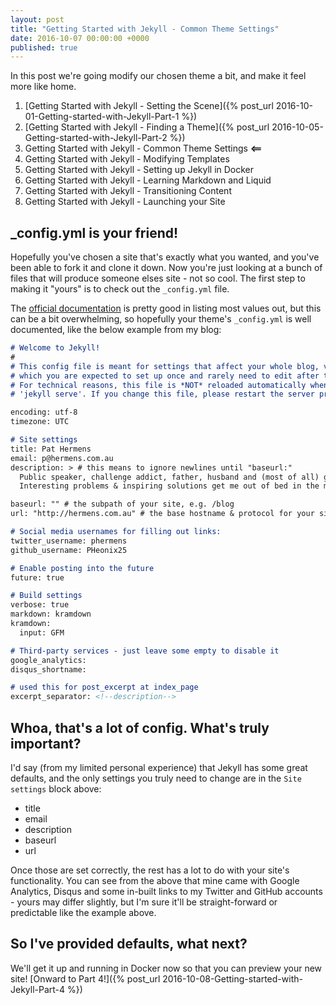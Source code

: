 ```yaml
---
layout: post
title: "Getting Started with Jekyll - Common Theme Settings"
date: 2016-10-07 00:00:00 +0000
published: true
---
```


In this post we're going modify our chosen theme a bit, and make it feel more like home.
<!--description-->

1. [Getting Started with Jekyll - Setting the Scene]({% post_url 2016-10-01-Getting-started-with-Jekyll-Part-1 %}) 
2. [Getting Started with Jekyll - Finding a Theme]({% post_url 2016-10-05-Getting-started-with-Jekyll-Part-2 %})
3. Getting Started with Jekyll - Common Theme Settings **<==**
4. Getting Started with Jekyll - Modifying Templates
5. Getting Started with Jekyll - Setting up Jekyll in Docker
6. Getting Started with Jekyll - Learning Markdown and Liquid
7. Getting Started with Jekyll - Transitioning Content
8. Getting Started with Jekyll - Launching your Site 

## _config.yml is your friend!

Hopefully you've chosen a site that's exactly what you wanted, and you've been able to fork it and clone it down. Now you're just looking at a bunch of files that will produce someone elses site - not so cool. The first step to making it "yours" is to check out the `_config.yml` file. 

The [official documentation][jekyll-conf] is pretty good in listing most values out, but this can be a bit overwhelming, so hopefully your theme's `_config.yml` is well documented, like the below example from my blog:

```markdown
# Welcome to Jekyll!
#
# This config file is meant for settings that affect your whole blog, values
# which you are expected to set up once and rarely need to edit after that.
# For technical reasons, this file is *NOT* reloaded automatically when you use
# 'jekyll serve'. If you change this file, please restart the server process.

encoding: utf-8
timezone: UTC

# Site settings
title: Pat Hermens
email: p@hermens.com.au
description: > # this means to ignore newlines until "baseurl:"
  Public speaker, challenge addict, father, husband and (most of all) geek. 
  Interesting problems & inspiring solutions get me out of bed in the morning.

baseurl: "" # the subpath of your site, e.g. /blog
url: "http://hermens.com.au" # the base hostname & protocol for your site

# Social media usernames for filling out links:
twitter_username: phermens 
github_username: PHeonix25 

# Enable posting into the future
future: true

# Build settings
verbose: true
markdown: kramdown
kramdown:
  input: GFM

# Third-party services - just leave some empty to disable it
google_analytics: 
disqus_shortname: 

# used this for post_excerpt at index_page
excerpt_separator: <!--description-->
```

## Whoa, that's a lot of config. What's truly important?

I'd say (from my limited personal experience) that Jekyll has some great defaults, and the only settings you truly need to change are in the `Site settings` block above:

- title
- email
- description
- baseurl
- url

Once those are set correctly, the rest has a lot to do with your site's functionality. You can see from the above that mine came with Google Analytics, Disqus and some in-built links to my Twitter and GitHub accounts - yours may differ slightly, but I'm sure it'll be straight-forward or predictable like the example above.

## So I've provided defaults, what next?

We'll get it up and running in Docker now so that you can preview your new site! [Onward to Part 4!]({% post_url 2016-10-08-Getting-started-with-Jekyll-Part-4 %})


[jekyll-conf]: https://jekyllrb.com/docs/configuration/